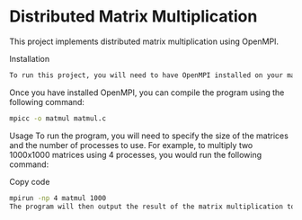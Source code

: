 # Distributed Matrix Multiplication
This project implements distributed matrix multiplication using OpenMPI.

Installation
```bash 
To run this project, you will need to have OpenMPI installed on your machine. You can install it by following the instructions provided on the OpenMPI website.
```

Once you have installed OpenMPI, you can compile the program using the following command:

```bash
mpicc -o matmul matmul.c
```

Usage
To run the program, you will need to specify the size of the matrices and the number of processes to use. For example, to multiply two 1000x1000 matrices using 4 processes, you would run the following command:

Copy code
```bash
mpirun -np 4 matmul 1000
The program will then output the result of the matrix multiplication to the console.
```